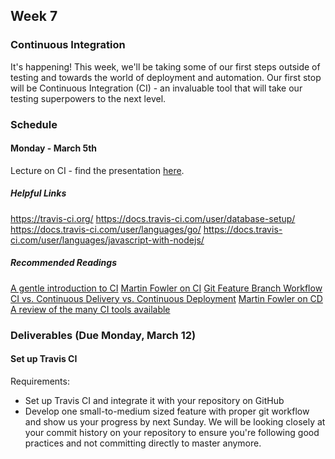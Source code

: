 ## Week 7

### Continuous Integration

It's happening! This week, we'll be taking some of our first steps outside of testing and towards the world of deployment and automation. Our first stop will be Continuous Integration (CI) - an invaluable tool that will take our testing superpowers to the next level. 

### Schedule

#### Monday - March 5th

Lecture on CI - find the presentation [here](https://docs.google.com/presentation/d/1dwMWe_m171rqfwgVrdSVzoIUGGJeCtCi7RHvm0Tik90/edit?usp=sharing). 

##### Helpful Links
https://travis-ci.org/ 
https://docs.travis-ci.com/user/database-setup/
https://docs.travis-ci.com/user/languages/go/
https://docs.travis-ci.com/user/languages/javascript-with-nodejs/


##### Recommended Readings
[A gentle introduction to CI](https://www.thoughtworks.com/continuous-integration)
[Martin Fowler on CI](https://www.martinfowler.com/articles/continuousIntegration.html)
[Git Feature Branch Workflow](https://www.atlassian.com/git/tutorials/comparing-workflows/feature-branch-workflow)
[CI vs. Continuous Delivery vs. Continuous Deployment](https://www.digitalocean.com/community/tutorials/an-introduction-to-continuous-integration-delivery-and-deployment)
[Martin Fowler on CD](https://martinfowler.com/books/continuousDelivery.html)
[A review of the many CI tools available](https://www.digitalocean.com/community/tutorials/ci-cd-tools-comparison-jenkins-gitlab-ci-buildbot-drone-and-concourse)

### Deliverables (Due Monday, March 12)

#### Set up Travis CI 
Requirements:
- Set up Travis CI and integrate it with your repository on GitHub
- Develop one small-to-medium sized feature with proper git workflow and show us your progress by next Sunday. We will be looking closely at your commit history on your repository to ensure you're following good practices and not committing directly to master anymore. 


